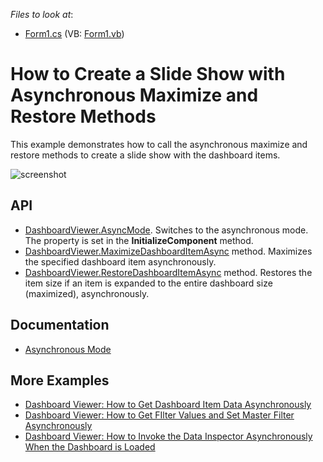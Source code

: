 <!-- default file list -->
*Files to look at*:
* [Form1.cs](./CS/ViewerForm1.cs) (VB: [Form1.vb](./VB/ViewerForm1.vb))
<!-- default file list end -->

# How to Create a Slide Show with Asynchronous Maximize and Restore Methods

This example demonstrates how to call the asynchronous maximize and restore methods to create a slide show with the dashboard items.

![screenshot](/images/screenshot.png)

## API

* [DashboardViewer.AsyncMode](https://docs.devexpress.com/Dashboard/DevExpress.DashboardWin.DashboardViewer.AsyncMode). Switches to the asynchronous mode. The property is set in the **InitializeComponent** method.
* [DashboardViewer.MaximizeDashboardItemAsync](https://docs.devexpress.com/Dashboard/DevExpress.DashboardWin.DashboardViewer.MaximizeDashboardItemAsync(System.String)) method. Maximizes the specified dashboard item asynchronously.
* [DashboardViewer.RestoreDashboardItemAsync](https://docs.devexpress.com/Dashboard/DevExpress.DashboardWin.DashboardViewer.RestoreDashboardItemAsync) method. Restores the item size if an item is expanded to the entire dashboard size (maximized), asynchronously.


## Documentation

* [Asynchronous Mode](https://docs.devexpress.com/Dashboard/401305)

## More Examples

- [Dashboard Viewer: How to Get Dashboard Item Data Asynchronously](https://github.com/DevExpress-Examples/winforms-dashboard-async-mode-get-item-data)
- [Dashboard Viewer: How to Get FIlter Values and Set Master Filter Asynchronously](https://github.com/DevExpress-Examples/winforms-dashboard-async-mode-random-filter)
- [Dashboard Viewer: How to Invoke the Data Inspector Asynchronously When the Dashboard is Loaded](https://github.com/DevExpress-Examples/winforms-dashboard-async-mode-show-data-inspector)
